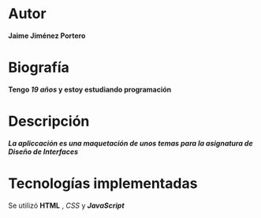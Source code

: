 # Autor 
**Jaime Jiménez Portero**

# Biografía
**Tengo *19 años* y estoy estudiando programación**

# Descripción
***La apliccación es una maquetación de unos temas para la asignatura de Diseño de Interfaces***

# Tecnologías implementadas
Se utilizó **HTML** , *CSS* y ***JavaScript***

